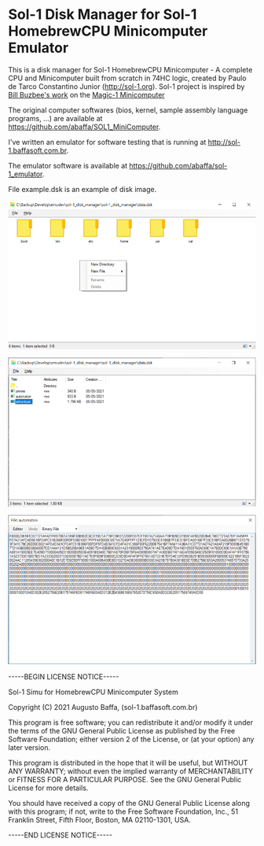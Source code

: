 # Sol-1 Disk Manager for Sol-1 HomebrewCPU Minicomputer Emulator

This is a disk manager for Sol-1 HomebrewCPU Minicomputer - A complete CPU and Minicomputer built from scratch in 74HC logic, created by Paulo de Tarco Constantino Junior (http://sol-1.org). Sol-1 project is inspired by [Bill Buzbee's work](http://homebrewcpu.com) on the [Magic-1 Minicomputer](http://www.magic-1.org/)

The original computer softwares (bios, kernel, sample assembly language programs, ...) are available at https://github.com/abaffa/SOL1_MiniComputer.

I've written an emulator for software testing that is running at http://sol-1.baffasoft.com.br.

The emulator software is available at https://github.com/abaffa/sol-1_emulator.

File example.dsk is an example of disk image.

![so1_dm1](_images/so1_dm1.png)

![so1_dm2](_images/so1_dm2.png)

![so1_dm3](_images/so1_dm3.png)

-----BEGIN LICENSE NOTICE----- 

Sol-1 Simu for HomebrewCPU Minicomputer System

Copyright (C) 2021  Augusto Baffa, (sol-1.baffasoft.com.br)

This program is free software; you can redistribute it and/or
modify it under the terms of the GNU General Public License
as published by the Free Software Foundation; either version 2
of the License, or (at your option) any later version.

This program is distributed in the hope that it will be useful,
but WITHOUT ANY WARRANTY; without even the implied warranty of
MERCHANTABILITY or FITNESS FOR A PARTICULAR PURPOSE.  See the
GNU General Public License for more details.

You should have received a copy of the GNU General Public License
along with this program; if not, write to the Free Software
Foundation, Inc., 51 Franklin Street, Fifth Floor, Boston, MA  02110-1301, USA.

-----END LICENSE NOTICE----- 
